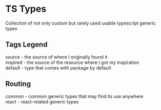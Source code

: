 # TS Types

Collection of not only custom but rarely used usable typescript generic types

## Tags Legend

source - the source of where I originally found it \
inspired - the source of the resource where I got my inspiration \
default - type that comes with package by default

## Routing

common - common generic types that may find its use anywhere\
react - react-related generic types


